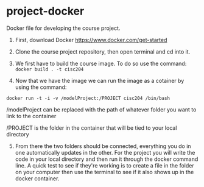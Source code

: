 # project-docker
Docker file for developing the course project.

1. First, download Docker https://www.docker.com/get-started

2. Clone the course project repository, then open terminal and cd into it.

3. We first have to build the course image. To do so use the command:
`docker build . -t cisc204`

4. Now that we have the image we can run the image as a cotainer by using the command:

`docker run -t -i -v /modelProject:/PROJECT cisc204 /bin/bash`

/modelProject can be replaced with the path of whatever folder you want to link to the container

/PROJECT is the folder in the container that will be tied to your local directory

5. From there the two folders should be connected, everything you do in one automatically updates in the other. For the project you will write the code in your local directory and then run it through the docker command line. A quick test to see if they're working is to create a file in the folder on your computer then use the terminal to see if it also shows up in the docker container.
